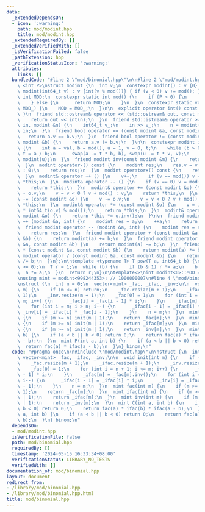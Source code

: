 ```yaml
---
data:
  _extendedDependsOn:
  - icon: ':warning:'
    path: mod/modint.hpp
    title: mod/modint.hpp
  _extendedRequiredBy: []
  _extendedVerifiedWith: []
  _isVerificationFailed: false
  _pathExtension: hpp
  _verificationStatusIcon: ':warning:'
  attributes:
    links: []
  bundledCode: "#line 2 \"mod/binomial.hpp\"\n\n#line 2 \"mod/modint.hpp\"\n\ntemplate\
    \ <int P>\nstruct modint {\n  int v;\n  constexpr modint() : v {0} {}\n  constexpr\
    \ modint(int64_t v) : v {int(v % mod())} { if (v < 0) v += mod(); }\n\n  static\
    \ int MOD;\n  constexpr static int mod() {\n    if (P > 0) {\n      return P;\n\
    \    } else {\n      return MOD;\n    }\n  }\n  constexpr static void set_mod(int\
    \ MOD_) {\n    MOD = MOD_;\n  }\n\n  explicit operator int() const { return v;\
    \ }\n  friend std::ostream& operator << (std::ostream& out, const modint &n) {\n\
    \    return out << int(n);\n  }\n  friend std::istream& operator >> (std::istream&\
    \ in, modint &n) {\n    int64_t v_;\n    in >> v_;\n    n = modint(v_);\n    return\
    \ in;\n  }\n  friend bool operator == (const modint &a, const modint &b) {\n \
    \   return a.v == b.v;\n  }\n  friend bool operator != (const modint &a, const\
    \ modint &b) {\n    return a.v != b.v;\n  }\n\n  constexpr modint inv() const\
    \ {\n    int a = val, b = mod(), u = 1, v = 0, t;\n    while (b > 0) {\n     \
    \ t = a / b;\n      swap(a -= t * b, b), swap(u -= t * v, v);\n    }\n    return\
    \ modint(u);\n  }\n  friend modint inv(const modint &m) {\n    return m.inv();\n\
    \  }\n  modint operator-() const {\n    modint res;\n    res.v = v ? mod() - v\
    \ : 0;\n    return res;\n  }\n  modint operator+() const {\n    return modint(*this);\n\
    \  }\n  modint& operator ++ () {\n    v++;\n    if (v == mod()) v = 0;\n    return\
    \ *this;\n  }\n  modint& operator -- () {\n    if (v == 0) v = mod();\n    v--;\n\
    \    return *this;\n  }\n  modint& operator += (const modint &o) {\n    v -= mod()\
    \ - o.v;\n    v = v < 0 ? v + mod() : v;\n    return *this;\n  }\n  modint& operator\
    \ -= (const modint &o) {\n    v -= o.v;\n    v = v < 0 ? v + mod() : v;\n    return\
    \ *this;\n  }\n  modint& operator *= (const modint &o) {\n    v = int(int64_t(v)\
    \ * int64_t(o.v) % mod());\n    return *this;\n  }\n  modint& operator /= (const\
    \ modint &o) {\n    return *this *= o.inv();\n  }\n\n  friend modint operator\
    \ ++ (modint &a, int) {\n    modint res = a;\n    ++a;\n    return res;\n  }\n\
    \  friend modint operator -- (modint &a, int) {\n    modint res = a;\n    --a;\n\
    \    return res;\n  }\n  friend modint operator + (const modint &a, const modint\
    \ &b) {\n    return modint(a) += b;\n  }\n  friend modint operator - (const modint\
    \ &a, const modint &b) {\n    return modint(a) -= b;\n  }\n  friend modint operator\
    \ * (const modint &a, const modint &b) {\n    return modint(a) *= b;\n  }\n  friend\
    \ modint operator / (const modint &a, const modint &b) {\n    return modint(a)\
    \ /= b;\n  }\n};\n\ntemplate <typename T> T pow(T a, int64_t b) {\n\tassert(b\
    \ >= 0);\n  T r = 1;\n  while (b) {\n    if (b & 1) r *= a;\n    b >>= 1;\n  \
    \  a *= a;\n  }\n  return r;\n}\n\ntemplate<>\nint modint<0>::MOD = 998244353;\n\
    \nusing mint = modint<998244353>; // 1000000007\n#line 4 \"mod/binomial.hpp\"\n\
    \nstruct {\n  int n = 0;\n  vector<mint> _fac, _ifac, _inv;\n\n  void init(int\
    \ m) {\n    if (m <= n) return;\n    _fac.resize(m + 1);\n    _ifac.resize(m +\
    \ 1);\n    _inv.resize(m + 1);\n    _fac[0] = 1;\n    for (int i = n + 1; i <=\
    \ m; i++) {\n      _fac[i] = _fac[i - 1] * i;\n    }\n    _ifac[m] = _fac[m].inv();\n\
    \    for (int i = m; i > n; i--) {\n      _ifac[i - 1] = _ifac[i] * i;\n     \
    \ _inv[i] = _ifac[i] * _fac[i - 1];\n    }\n    n = m;\n  }\n  mint fac(int m)\
    \ {\n    if (m >= n) init(m | 1);\n    return _fac[m];\n  }\n  mint ifac(int m)\
    \ {\n    if (m >= n) init(m | 1);\n    return _ifac[m];\n  }\n  mint inv(int m)\
    \ {\n    if (m >= n) init(m | 1);\n    return _inv[m];\n  }\n  mint C(int a, int\
    \ b) {\n    if (a < b || b < 0) return 0;\n    return fac(a) * ifac(b) * ifac(a\
    \ - b);\n  }\n  mint P(int a, int b) {\n    if (a < b || b < 0) return 0;\n  \
    \  return fac(a) * ifac(a - b);\n  }\n} binom;\n"
  code: "#pragma once\n\n#include \"mod/modint.hpp\"\n\nstruct {\n  int n = 0;\n \
    \ vector<mint> _fac, _ifac, _inv;\n\n  void init(int m) {\n    if (m <= n) return;\n\
    \    _fac.resize(m + 1);\n    _ifac.resize(m + 1);\n    _inv.resize(m + 1);\n\
    \    _fac[0] = 1;\n    for (int i = n + 1; i <= m; i++) {\n      _fac[i] = _fac[i\
    \ - 1] * i;\n    }\n    _ifac[m] = _fac[m].inv();\n    for (int i = m; i > n;\
    \ i--) {\n      _ifac[i - 1] = _ifac[i] * i;\n      _inv[i] = _ifac[i] * _fac[i\
    \ - 1];\n    }\n    n = m;\n  }\n  mint fac(int m) {\n    if (m >= n) init(m |\
    \ 1);\n    return _fac[m];\n  }\n  mint ifac(int m) {\n    if (m >= n) init(m\
    \ | 1);\n    return _ifac[m];\n  }\n  mint inv(int m) {\n    if (m >= n) init(m\
    \ | 1);\n    return _inv[m];\n  }\n  mint C(int a, int b) {\n    if (a < b ||\
    \ b < 0) return 0;\n    return fac(a) * ifac(b) * ifac(a - b);\n  }\n  mint P(int\
    \ a, int b) {\n    if (a < b || b < 0) return 0;\n    return fac(a) * ifac(a -\
    \ b);\n  }\n} binom;\n"
  dependsOn:
  - mod/modint.hpp
  isVerificationFile: false
  path: mod/binomial.hpp
  requiredBy: []
  timestamp: '2024-05-15 16:33:34+08:00'
  verificationStatus: LIBRARY_NO_TESTS
  verifiedWith: []
documentation_of: mod/binomial.hpp
layout: document
redirect_from:
- /library/mod/binomial.hpp
- /library/mod/binomial.hpp.html
title: mod/binomial.hpp
---
```


